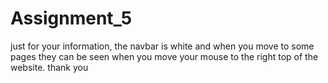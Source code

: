 # Assignment_5
just for your information, the navbar is white and when you move to some pages they can be seen when you move your mouse to the right top of the website. thank you
